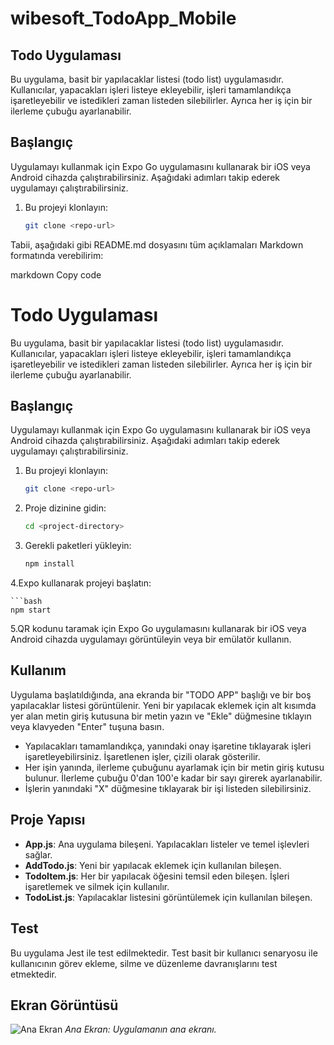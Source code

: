 # wibesoft_TodoApp_Mobile
## Todo Uygulaması

Bu uygulama, basit bir yapılacaklar listesi (todo list) uygulamasıdır. Kullanıcılar, yapacakları işleri listeye ekleyebilir, işleri tamamlandıkça işaretleyebilir ve istedikleri zaman listeden silebilirler. Ayrıca her iş için bir ilerleme çubuğu ayarlanabilir.

## Başlangıç

Uygulamayı kullanmak için Expo Go uygulamasını kullanarak bir iOS veya Android cihazda çalıştırabilirsiniz. Aşağıdaki adımları takip ederek uygulamayı çalıştırabilirsiniz.

1. Bu projeyi klonlayın:

   ```bash
   git clone <repo-url>

Tabii, aşağıdaki gibi README.md dosyasını tüm açıklamaları Markdown formatında verebilirim:

markdown
Copy code
# Todo Uygulaması

Bu uygulama, basit bir yapılacaklar listesi (todo list) uygulamasıdır. Kullanıcılar, yapacakları işleri listeye ekleyebilir, işleri tamamlandıkça işaretleyebilir ve istedikleri zaman listeden silebilirler. Ayrıca her iş için bir ilerleme çubuğu ayarlanabilir.

## Başlangıç

Uygulamayı kullanmak için Expo Go uygulamasını kullanarak bir iOS veya Android cihazda çalıştırabilirsiniz. Aşağıdaki adımları takip ederek uygulamayı çalıştırabilirsiniz.

1. Bu projeyi klonlayın:

   ```bash
   git clone <repo-url>

2. Proje dizinine gidin:

   ```bash
   cd <project-directory>


3. Gerekli paketleri yükleyin:

   ```bash
   npm install

4.Expo kullanarak projeyi başlatın:

    ```bash
    npm start

5.QR kodunu taramak için Expo Go uygulamasını kullanarak bir iOS veya Android cihazda uygulamayı görüntüleyin veya bir emülatör kullanın.

## Kullanım

Uygulama başlatıldığında, ana ekranda bir "TODO APP" başlığı ve bir boş yapılacaklar listesi görüntülenir. Yeni bir yapılacak eklemek için alt kısımda yer alan metin giriş kutusuna bir metin yazın ve "Ekle" düğmesine tıklayın veya klavyeden "Enter" tuşuna basın.

- Yapılacakları tamamlandıkça, yanındaki onay işaretine tıklayarak işleri işaretleyebilirsiniz. İşaretlenen işler, çizili olarak gösterilir.
- Her işin yanında, ilerleme çubuğunu ayarlamak için bir metin giriş kutusu bulunur. İlerleme çubuğu 0'dan 100'e kadar bir sayı girerek ayarlanabilir.
- İşlerin yanındaki "X" düğmesine tıklayarak bir işi listeden silebilirsiniz.

## Proje Yapısı

- **App.js**: Ana uygulama bileşeni. Yapılacakları listeler ve temel işlevleri sağlar.
- **AddTodo.js**: Yeni bir yapılacak eklemek için kullanılan bileşen.
- **TodoItem.js**: Her bir yapılacak öğesini temsil eden bileşen. İşleri işaretlemek ve silmek için kullanılır.
- **TodoList.js**: Yapılacaklar listesini görüntülemek için kullanılan bileşen.

## Test

Bu uygulama Jest ile test edilmektedir. Test basit bir kullanıcı senaryosu ile kullanıcının görev ekleme, silme ve düzenleme davranışlarını test etmektedir.

## Ekran Görüntüsü

![Ana Ekran](assets/mobile2.png)
*Ana Ekran: Uygulamanın ana ekranı.*
